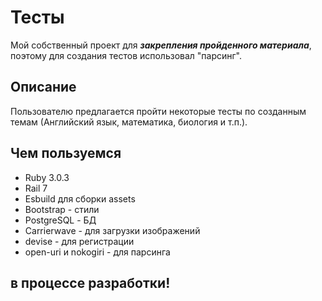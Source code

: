 # Тесты

Мой собственный проект для ***закрепления пройденного материала***, поэтому для создания тестов использовал "парсинг". 

## Описание

Пользователю предлагается пройти некоторые тесты по созданным темам (Английский язык, математика, биология и т.п.).

## Чем пользуемся

* Ruby 3.0.3
* Rail 7
* Esbuild для сборки assets
* Bootstrap - стили
* PostgreSQL - БД
* Carrierwave - для загрузки изображений
* devise - для регистрации
* open-uri и nokogiri - для парсинга

## в процессе разработки!
